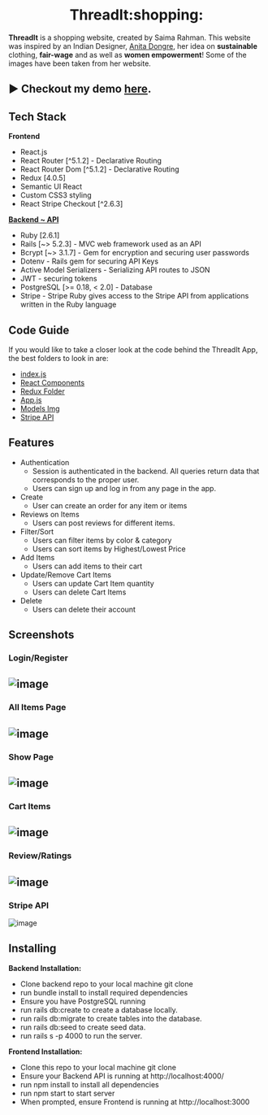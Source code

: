 <h1 align="center">ThreadIt:shopping:</h1> 

**ThreadIt** is a shopping website, created by Saima Rahman. This website was inspired by an Indian Designer, [Anita Dongre](https://us.anitadongre.com/), her idea on **sustainable** clothing, **fair-wage** and as well as **women empowerment**! Some of the images have been taken from her website. 

## :arrow_forward: Checkout my demo [here](https://youtu.be/qzQDJL2lFHw).
  
   ## Tech Stack 
**Frontend** 
- React.js
- React Router [^5.1.2] - Declarative Routing
- React Router Dom [^5.1.2] - Declarative Routing
- Redux [4.0.5]
- Semantic UI React
- Custom CSS3 styling
- React Stripe Checkout [^2.6.3] 

**[Backend ~ API](https://github.com/saimaar/threadIt-API)**
- Ruby [2.6.1]
- Rails [~> 5.2.3] - MVC web framework used as an API
- Bcrypt [~> 3.1.7] - Gem for encryption and securing user passwords
- Dotenv - Rails gem for securing API Keys
- Active Model Serializers - Serializing API routes to JSON
- JWT - securing tokens
- PostgreSQL [>= 0.18, < 2.0] - Database
- Stripe - Stripe Ruby gives access to the Stripe API from applications written in the Ruby language

## Code Guide 
If you would like to take a closer look at the code behind the ThreadIt App, the best folders to look in are:
- [index.js](src/index.js)
- [React Components](src/Components)
- [Redux Folder](src/Redux)
- [App.js](src/App.js)
- [Models Img](src/image-folder/Models.png) 
- [Stripe API](src/Components/Cart/CheckoutInfoCard.jsx)

## Features
- Authentication
   - Session is authenticated in the backend. All queries return data that corresponds to the proper user.
   - Users can sign up and log in from any page in the app.
- Create 
   - User can create an order for any item or items
- Reviews on Items
   - Users can post reviews for different items.
- Filter/Sort 
   - Users can filter items by color & category
   - Users can sort items by Highest/Lowest Price
- Add Items
   - Users can add items to their cart 
- Update/Remove Cart Items
   - Users can update Cart Item quantity
   - Users can delete Cart Items
- Delete
   - Users can delete their account
## Screenshots 
### Login/Register 
![image](src/image-folder/img1.png)
---
### All Items Page 
![image](src/image-folder/img3.png)
---
### Show Page 
![image](src/image-folder/img7.png)
---
### Cart Items
![image](src/image-folder/img5.png)
---
### Review/Ratings 
![image](src/image-folder/img4.png)
---
### Stripe API 
![image](src/image-folder/img6.png)

## Installing
**Backend Installation:**

- Clone backend repo to your local machine git clone <backend-repo-url>
- run bundle install to install required dependencies
- Ensure you have PostgreSQL running
- run rails db:create to create a database locally.
- run rails db:migrate to create tables into the database.
- run rails db:seed to create seed data.
- run rails s -p 4000 to run the server.
   
**Frontend Installation:**

- Clone this repo to your local machine git clone <this-repo-url>
- Ensure your Backend API is running at http://localhost:4000/
- run npm install to install all dependencies
- run npm start to start server
- When prompted, ensure Frontend is running at http://localhost:3000
